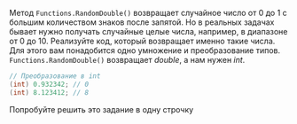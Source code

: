 
Метод `Functions.RandomDouble()` возвращает случайное число от 0 до 1 с большим количеством знаков после запятой. Но в реальных задачах бывает нужно получать случайные целые числа, например, в диапазоне от 0 до 10. Реализуйте код, который возвращает именно такие числа. Для этого вам понадобится одно умножение и преобразование типов. `Functions.RandomDouble()` возвращает *double*, а нам нужен *int*.

```cs
// Преобразование в int
(int) 0.932342; // 0
(int) 8.123412; // 8
```

Попробуйте решить это задание в одну строчку
